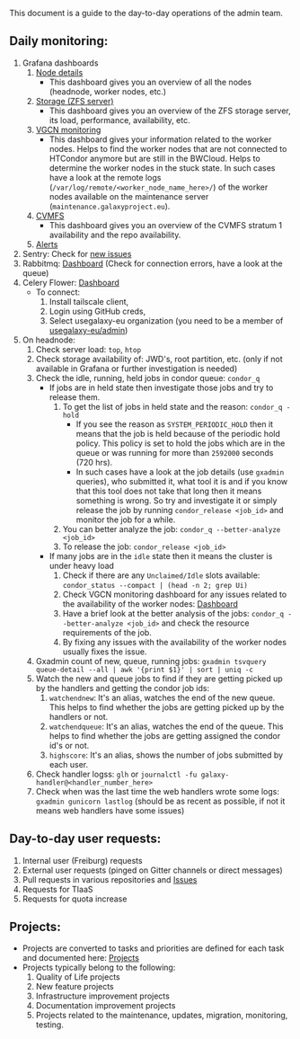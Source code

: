 This document is a guide to the day-to-day operations of the admin team.

## Daily monitoring:
1. Grafana dashboards
	1. [Node details](https://stats.galaxyproject.eu/d/000000023/node-detail-infrastructure?orgId=1)
        * This dashboard gives you an overview of all the nodes (headnode, worker nodes, etc.)
	2. [Storage (ZFS server)](https://stats.galaxyproject.eu/d/IUk_uK04z/zfs?orgId=1)
        * This dashboard gives you an overview of the ZFS storage server, its load, performance, availability, etc.
	3. [VGCN monitoring](https://stats.galaxyproject.eu/d/Zn2z0NYVk/vgcn-monitoring?orgId=1)
        * This dashboard gives your information related to the worker nodes. Helps to find the worker nodes that are not connected to HTCondor anymore but are still in the BWCloud. Helps to determine the worker nodes in the stuck state. In such cases have a look at the remote logs (`/var/log/remote/<worker_node_name_here>/`) of the worker nodes available on the maintenance server (`maintenance.galaxyproject.eu`).
	4. [CVMFS](https://stats.galaxyproject.eu/d/XtcPRpImz/cvmfs-stratum-1-server-status?orgId=1)
        * This dashboard gives you an overview of the CVMFS stratum 1 availability and the repo availability.
    5. [Alerts](https://stats.galaxyproject.eu/d/000000052/alerts?orgId=1)
2. Sentry: Check for [new issues](https://sentry.galaxyproject.org/organizations/galaxy/issues/?project=7&statsPeriod=24h)
3. Rabbitmq: [Dashboard](https://mq.galaxyproject.eu/) (Check for connection errors, have a look at the queue)
4. Celery Flower: [Dashboard](http://100.118.169.22:5555/dashboard)
    * To connect:
        1. Install tailscale client,
        2. Login using GitHub creds,
        3. Select usegalaxy-eu organization (you need to be a member of [usegalaxy-eu/admin](https://github.com/orgs/usegalaxy-eu/teams/admin))
5. On headnode:
    1. Check server load: `top`, `htop`
	2. Check storage availability of: JWD's, root partition, etc. (only if not available in Grafana or further investigation is needed)
	3. Check the idle, running, held jobs in condor queue: `condor_q`
        * If jobs are in held state then investigate those jobs and try to release them.
            1. To get the list of jobs in held state and the reason: `condor_q -hold`
                * If you see the reason as `SYSTEM_PERIODIC_HOLD` then it means that the job is held because of the periodic hold policy. This policy is set to hold the jobs which are in the queue or was running for more than `2592000` seconds (720 hrs).
                * In such cases have a look at the job details (use `gxadmin` queries), who submitted it, what tool it is and if you know that this tool does not take that long then it means something is wrong. So try and investigate it or simply release the job by running `condor_release <job_id>` and monitor the job for a while.
            2. You can better analyze the job: `condor_q --better-analyze <job_id>`
            3. To release the job: `condor_release <job_id>`
        * If many jobs are in the `idle` state then it means the cluster is under heavy load
            1. Check if there are any `Unclaimed/Idle` slots available: `condor_status --compact | (head -n 2; grep Ui)`
            2. Check VGCN monitoring dashboard for any issues related to the availability of the worker nodes: [Dashboard](https://stats.galaxyproject.eu/d/Zn2z0NYVk/vgcn-monitoring?orgId=1)
            3. Have a brief look at the better analysis of the jobs: `condor_q --better-analyze <job_id>` and check the resource requirements of the job.
            4. By fixing any issues with the availability of the worker nodes usually fixes the issue.
	4. Gxadmin count of new, queue, running jobs: `gxadmin tsvquery queue-detail --all | awk '{print $1}' | sort | uniq -c`
    5. Watch the new and queue jobs to find if they are getting picked up by the handlers and getting the condor job ids:
        1. `watchendnew`: It's an alias, watches the end of the new queue. This helps to find whether the jobs are getting picked up by the handlers or not.
        2. `watchendqueue`: It's an alias, watches the end of the queue. This helps to find whether the jobs are getting assigned the condor id's or not.
        3. `highscore`: It's an alias, shows the number of jobs submitted by each user.
	5. Check handler logss: `glh` or `journalctl -fu galaxy-handler@<handler_number_here>`
    6. Check when was the last time the web handlers wrote some logs: `gxadmin gunicorn lastlog` (should be as recent as possible, if not it means web handlers have some issues)

## Day-to-day user requests:
1. Internal user (Freiburg) requests
2. External user requests (pinged on Gitter channels or direct messages)
3. Pull requests in various repositories and [Issues](https://github.com/usegalaxy-eu/issues/issues)
4. Requests for TIaaS
5. Requests for quota increase

## Projects:
* Projects are converted to tasks and priorities are defined for each task and documented here: [Projects](https://github.com/orgs/usegalaxy-eu/projects/2)
* Projects typically belong to the following:
    1. Quality of Life projects
    2. New feature projects
    3. Infrastructure improvement projects
    4. Documentation improvement projects
    5. Projects related to the maintenance, updates, migration, monitoring, testing.
